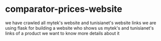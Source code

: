 # comparator-prices-website
we have crawled all mytek's website and tunisianet's website links 
we are using flask for building a website who shows us mytek's and tunisianet's links of a product we want to know more details about it
